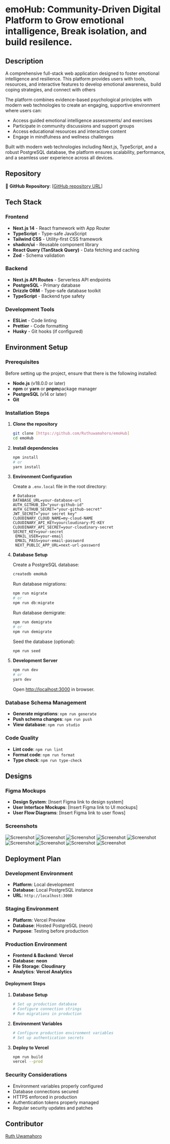 # emoHub: Community-Driven Digital Platform to Grow emotional intalligence, Break isolation, and build resilence.

## Description

A comprehensive full-stack web application designed to foster emotional intelligence and resilience. This platform provides users with tools, resources, and interactive features to develop emotional awareness, build coping strategies, and connect with others

The platform combines evidence-based psychological principles with modern web technologies to create an engaging, supportive environment where users can:

- Access guided emotional intelligence assessments/ and exercises
- Participate in community discussions and support groups
- Access educational resources and interactive content
- Engage in mindfulness and wellness challenges

Built with modern web technologies including Next.js, TypeScript, and a robust PostgreSQL database, the platform ensures scalability, performance, and a seamless user experience across all devices.

## Repository

🔗 **GitHub Repository**: [[GitHub repository URL](https://github.com/Ruthuwamahoro/emoHub)]

## Tech Stack

### Frontend
- **Next.js 14** - React framework with App Router
- **TypeScript** - Type-safe JavaScript
- **Tailwind CSS** - Utility-first CSS framework
- **shadcn/ui** - Reusable component library
- **React Query (TanStack Query)** - Data fetching and caching
- **Zod** - Schema validation

### Backend
- **Next.js API Routes** - Serverless API endpoints
- **PostgreSQL** - Primary database
- **Drizzle ORM** - Type-safe database toolkit
- **TypeScript** - Backend type safety

### Development Tools
- **ESLint** - Code linting
- **Prettier** - Code formatting
- **Husky** - Git hooks (if configured)

## Environment Setup

### Prerequisites

Before setting up the project, ensure that there is the following installed:

- **Node.js** (v18.0.0 or later)
- **npm** or **yarn** or **pnpm**package manager
- **PostgreSQL** (v14 or later)
- **Git**

### Installation Steps

1. **Clone the repository**
   ```bash
   git clone [https://github.com/Ruthuwamahoro/emoHub]
   cd emoHub
   ```

2. **Install dependencies**
   ```bash
   npm install
   # or
   yarn install
   ```

3. **Environment Configuration**
   
   Create a `.env.local` file in the root directory:
   ```env
   # Database
   DATABASE_URL=your-database-url
   AUTH_GITHUB_ID="your-github-id"
   AUTH_GITHUB_SECRET="your-github-secret"
   JWT_SECRET="your secret key"
   CLOUDINARY_CLOUD_NAME=my-cloud-NAME
   CLOUDINARY_API_KEY=yourcloudinary-PI-KEY
   CLOUDINARY_API_SECRET=your-cloudinary-secret
   SECRET_KEY=your-secret
    EMAIL_USER=your-email
    EMAIL_PASS=your-email-password
    NEXT_PUBLIC_APP_URL=next-url-password
   ```

4. **Database Setup**
   
   Create a PostgreSQL database:
   ```bash
   createdb emoHub
   ```
   
   Run database migrations:
   ```bash
   npm run migrate
   # or
   npm run db:migrate
   ```

   Run database demigrate:
   ```bash
   npm run demigrate
   # or
   npm run demigrate
   ```
   
   Seed the database (optional):
   ```bash
   npm run seed
   ```

5. **Development Server**
   ```bash
   npm run dev
   # or
   yarn dev
   ```
   
   Open [http://localhost:3000](http://localhost:3000) in browser.

### Database Schema Management

- **Generate migrations**: `npm run generate`
- **Push schema changes**: `npm run push`
- **View database**: `npm run studio`

### Code Quality

- **Lint code**: `npm run lint`
- **Format code**: `npm run format`
- **Type check**: `npm run type-check`

## Designs

### Figma Mockups
- **Design System**: [Insert Figma link to design system]
- **User Interface Mockups**: [Insert Figma link to UI mockups]
- **User Flow Diagrams**: [Insert Figma link to user flows]


### Screenshots

![Screenshot](./images/design/design1.png)
![Screenshot](./images/design/design2.png)
![Screenshot](./images/design/design3.png)
![Screenshot](./images/design/design4.png)
![Screenshot](./images/design/design5.png)
![Screenshot](./images/design/design6.png)
![Screenshot](./images/design/design7.png)
![Screenshot](./images/design/design8.png)
![Screenshot](./images/design/design9.png)




## Deployment Plan

### Development Environment
- **Platform**: Local development
- **Database**: Local PostgreSQL instance
- **URL**: `http://localhost:3000`

### Staging Environment
- **Platform**: Vercel Preview
- **Database**: Hosted PostgreSQL (neon)
- **Purpose**: Testing before production

### Production Environment

- **Frontend & Backend**: **Vercel**
- **Database**: **neon**
- **File Storage**: **Cloudinary**
- **Analytics**: **Vercel Analytics**

#### Deployment Steps

1. **Database Setup**
   ```bash
   # Set up production database
   # Configure connection strings
   # Run migrations in production
   ```

2. **Environment Variables**
   ```bash
   # Configure production environment variables
   # Set up authentication secrets
   ```

3. **Deploy to Vercel**
   ```bash
   npm run build
   vercel --prod
   ```



### Security Considerations

- Environment variables properly configured
- Database connections secured
- HTTPS enforced in production
- Authentication tokens properly managed
- Regular security updates and patches

## Contributor

[Ruth Uwamahoro](https://github.com/Ruthuwamahoro)